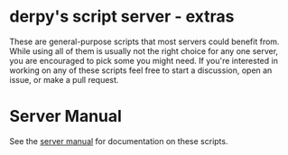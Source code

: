 # derpy's script server - extras
These are general-purpose scripts that most servers could benefit from.
While using all of them is usually not the right choice for any one server, you are encouraged to pick some you might need.
If you're interested in working on any of these scripts feel free to start a discussion, open an issue, or make a pull request.

# Server Manual
See the [server manual](http://bullyscripting.net/server.html) for documentation on these scripts.